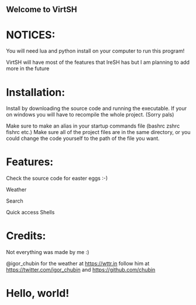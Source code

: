 ## Welcome to VirtSH

# NOTICES:
You will need lua and python install on your computer to run this program!

VirtSH will have most of the features that IreSH has but I am planning to add more in the future

# Installation:

Install by downloading the source code and running the executable.
If your on windows you will have to recompile the whole project. (Sorry pals)

Make sure to make an alias in your startup commands file (bashrc zshrc fishrc etc.)
Make sure all of the project files are in the same directory, or you could change the code yourself to the path of the file you want.

# Features:

Check the source code for easter eggs :-)

Weather

Search

Quick access Shells

# Credits:
Not everything was made by me :)


@igor_chubin for the weather at https://wttr.in follow him at https://twitter.com/igor_chubin and https://github.com/chubin


# Hello, world!